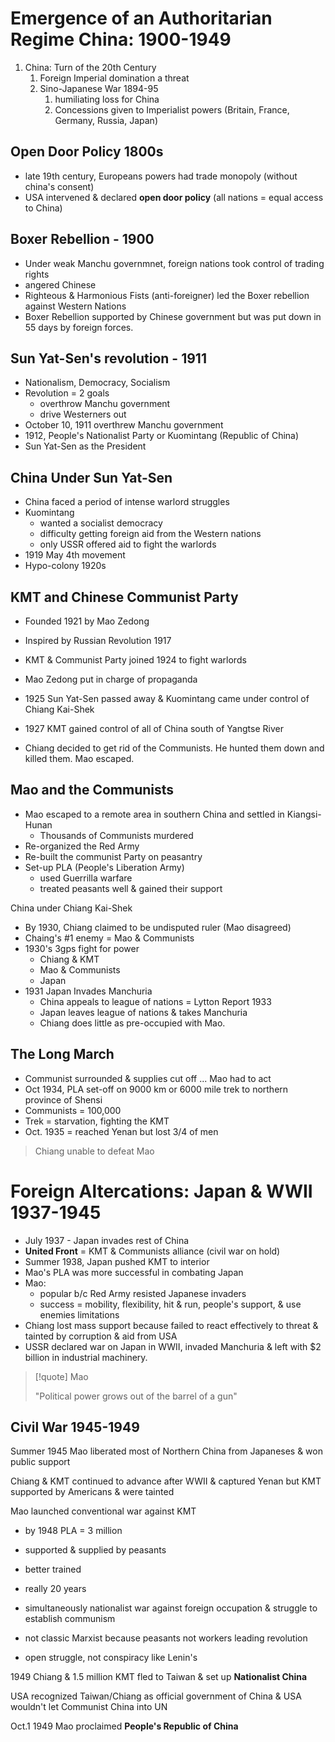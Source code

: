# Emergence of an Authoritarian Regime China: 1900-1949

1. China: Turn of the 20th Century
	1. Foreign Imperial domination a threat
	2. Sino-Japanese War 1894-95
		1. humiliating loss for China
		2. Concessions given to Imperialist powers (Britain, France, Germany, Russia, Japan)

## Open Door Policy 1800s

- late 19th century, Europeans powers had trade monopoly (without china's consent)
- USA intervened & declared **open door policy**
	(all nations = equal access to China)

## Boxer Rebellion - 1900

- Under weak Manchu governmnet, foreign nations took control of trading rights
- angered Chinese
- Righteous & Harmonious Fists (anti-foreigner) led the Boxer rebellion against Western Nations
- Boxer Rebellion supported by Chinese government but was put down in 55 days by foreign forces.

## Sun Yat-Sen's revolution - 1911

- Nationalism, Democracy, Socialism
- Revolution = 2 goals
	- overthrow Manchu government
	- drive Westerners out
- October 10, 1911 overthrew Manchu government
- 1912, People's Nationalist Party or Kuomintang (Republic of China)
- Sun Yat-Sen as the President

## China Under Sun Yat-Sen

- China faced a period of intense warlord struggles
- Kuomintang
	- wanted a socialist democracy
	- difficulty getting foreign aid from the Western nations
	- only USSR offered aid to fight the warlords
- 1919 May 4th movement
- Hypo-colony 1920s

## KMT and Chinese Communist Party

- Founded 1921 by Mao Zedong
- Inspired by Russian Revolution 1917

- KMT & Communist Party joined 1924 to fight warlords
- Mao Zedong put in charge of propaganda
- 1925 Sun Yat-Sen passed away & Kuomintang came under control of Chiang Kai-Shek
- 1927 KMT gained control of all of China south of Yangtse River
- Chiang decided to get rid of the Communists. He hunted them down and killed them. Mao escaped.

## Mao and the Communists

- Mao escaped to a remote area in southern China and settled in Kiangsi-Hunan
	- Thousands of Communists murdered
- Re-organized the Red Army
- Re-built the communist Party on peasantry
- Set-up PLA (People's Liberation Army)
	- used Guerrilla warfare
	- treated peasants well & gained their support

China under Chiang Kai-Shek
- By 1930, Chiang claimed to be undisputed ruler (Mao disagreed)
- Chaing's \#1 enemy = Mao & Communists
- 1930's 3gps fight for power
	- Chiang & KMT
	- Mao & Communists
	- Japan
- 1931 Japan Invades Manchuria
	- China appeals to league of nations = Lytton Report 1933
	- Japan leaves league of nations & takes Manchuria
	- Chiang does little as pre-occupied with Mao.

## The Long March

- Communist surrounded & supplies cut off ... Mao had to act
- Oct 1934, PLA set-off on 9000 km or 6000 mile trek to northern province of Shensi
- Communists = 100,000
- Trek = starvation, fighting the KMT
- Oct. 1935 = reached Yenan but lost 3/4 of men

> Chiang unable to defeat Mao

# Foreign Altercations: Japan & WWII 1937-1945

- July 1937 - Japan invades rest of China
- **United Front** = KMT & Communists alliance (civil war on hold)
- Summer 1938, Japan pushed KMT to interior
- Mao's PLA was more successful in combating Japan
- Mao:
	- popular b/c Red Army resisted Japanese invaders
	- success = mobility, flexibility, hit & run, people's support, & use enemies limitations
- Chiang lost mass support because failed to react effectively to threat & tainted by corruption & aid from USA
- USSR declared war on Japan in WWII, invaded Manchuria & left with \$2 billion in industrial machinery.

>[!quote] Mao
>
>"Political power grows out of the barrel of a gun"


## Civil War 1945-1949

Summer 1945 Mao liberated most of Northern China from Japaneses & won public support

Chiang & KMT continued to advance after WWII & captured Yenan but KMT supported by Americans & were tainted

Mao launched conventional war against KMT
- by 1948 PLA = 3 million 
- supported & supplied by peasants 
- better trained

- really 20 years
- simultaneously nationalist war against foreign occupation & struggle to establish communism
- not classic Marxist because peasants not workers leading revolution
- open struggle, not conspiracy like Lenin's

1949 Chiang & 1.5 million KMT fled to Taiwan & set up **Nationalist China**

USA recognized Taiwan/Chiang as official government of China & USA wouldn't let Communist China into UN

Oct.1 1949 Mao proclaimed
	**People's Republic of China**